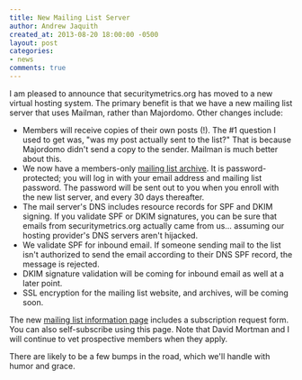 ```yaml
---
title: New Mailing List Server
author: Andrew Jaquith
created_at: 2013-08-20 18:00:00 -0500
layout: post
categories:
- news
comments: true
---
```

I am pleased to announce that securitymetrics.org has moved to a new virtual hosting system. The primary benefit is that we have a new mailing list server that uses Mailman, rather than Majordomo. Other changes include:

<!-- More -->

* Members will receive copies of their own posts (!). The #1 question I used to get was, "was my post actually sent to the list?" That is because Majordomo didn't send a copy to the sender. Mailman is much better about this.
* We now have a members-only [mailing list archive](https://www.securitymetrics.org/mailman/private/discuss/). It is password-protected; you will log in with your email address and mailing list password. The password will be sent out to you when you enroll with the new list server, and every 30 days thereafter.
* The mail server's DNS includes resource records for SPF and DKIM signing. If you validate SPF or DKIM signatures, you can be sure that emails from securitymetrics.org actually came from us… assuming our hosting provider's DNS servers aren't hijacked.
* We validate SPF for inbound email. If someone sending mail to the list isn't authorized to send the email according to their DNS SPF record, the message is rejected.
* DKIM signature validation will be coming for inbound email as well at a later point.
* SSL encryption for the mailing list website, and archives, will be coming soon.

The new [mailing list information page](https://www.securitymetrics.org/mailman/listinfo/discuss) includes a subscription request form. You can also self-subscribe using this page. Note that David Mortman and I will continue to vet prospective members when they apply.

There are likely to be a few bumps in the road, which we'll handle with humor and grace.